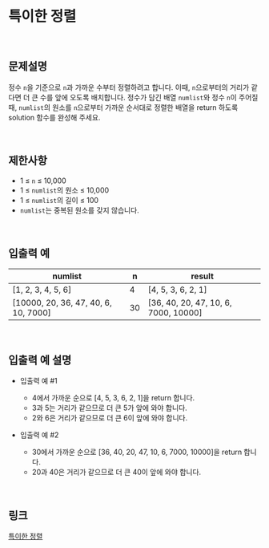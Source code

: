 # 특이한 정렬

<br>

## 문제설명
정수 `n`을 기준으로 `n`과 가까운 수부터 정렬하려고 합니다. 이때, `n`으로부터의 거리가 같다면 더 큰 수를 앞에 오도록 배치합니다. 정수가 담긴 배열 `numlist`와 정수 `n`이 주어질 때, `numlist`의 원소를 `n`으로부터 가까운 순서대로 정렬한 배열을 return 하도록 solution 함수를 완성해 주세요.

<br>

## 제한사항
- 1 ≤ `n` ≤ 10,000
- 1 ≤ `numlist`의 원소 ≤ 10,000
- 1 ≤ `numlist`의 길이 ≤ 100
- `numlist`는 중복된 원소를 갖지 않습니다.

<br>

## 입출력 예
| numlist | n | result |
|---|---|---|
| [1, 2, 3, 4, 5, 6] | 4 | [4, 5, 3, 6, 2, 1] |
| [10000, 20, 36, 47, 40, 6, 10, 7000] | 30 | [36, 40, 20, 47, 10, 6, 7000, 10000] |

<br>

## 입출력 예 설명
- 입출력 예 #1
    - 4에서 가까운 순으로 [4, 5, 3, 6, 2, 1]을 return 합니다.
    - 3과 5는 거리가 같으므로 더 큰 5가 앞에 와야 합니다.
    - 2와 6은 거리가 같으므로 더 큰 6이 앞에 와야 합니다.

- 입출력 예 #2
    - 30에서 가까운 순으로 [36, 40, 20, 47, 10, 6, 7000, 10000]을 return 합니다.
    - 20과 40은 거리가 같으므로 더 큰 40이 앞에 와야 합니다.

<br>

## 링크
[특이한 정렬](https://school.programmers.co.kr/learn/courses/30/lessons/120880)

